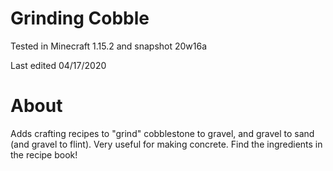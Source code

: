 # Grinding Cobble

Tested in Minecraft 1.15.2 and snapshot 20w16a

Last edited 04/17/2020

# About

Adds crafting recipes to "grind" cobblestone to gravel, and gravel to sand (and gravel to flint).  Very useful for making concrete.  Find the ingredients in the recipe book!
